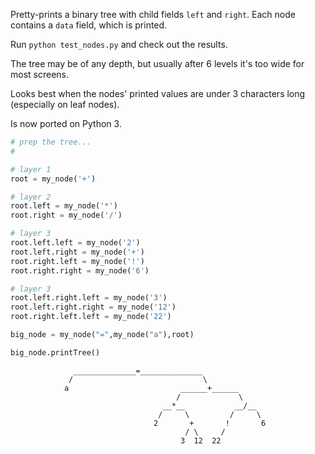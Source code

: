 Pretty-prints a binary tree with child fields `left` and `right`. Each node contains a `data` field, which is printed.

Run `python test_nodes.py` and check out the results.

The tree may be of any depth, but usually after 6 levels it's too wide for most screens.

Looks best when the nodes' printed values are under 3 characters long (especially on leaf nodes).

Is now ported on Python 3.

```python
# prep the tree...
#

# layer 1
root = my_node('+')

# layer 2
root.left = my_node('*')
root.right = my_node('/')

# layer 3
root.left.left = my_node('2')
root.left.right = my_node('+')
root.right.left = my_node('!')
root.right.right = my_node('6')

# layer 3
root.left.right.left = my_node('3')
root.left.right.right = my_node('12')
root.right.left.left = my_node('22')

big_node = my_node("=",my_node("a"),root)

big_node.printTree()


```
                  ______________=______________
                 /                             \
                a                         ______+______
                                         /             \
                                      __*__           __/__
                                     /     \         /     \
                                    2       +       !       6
                                           / \     /
                                          3  12  22